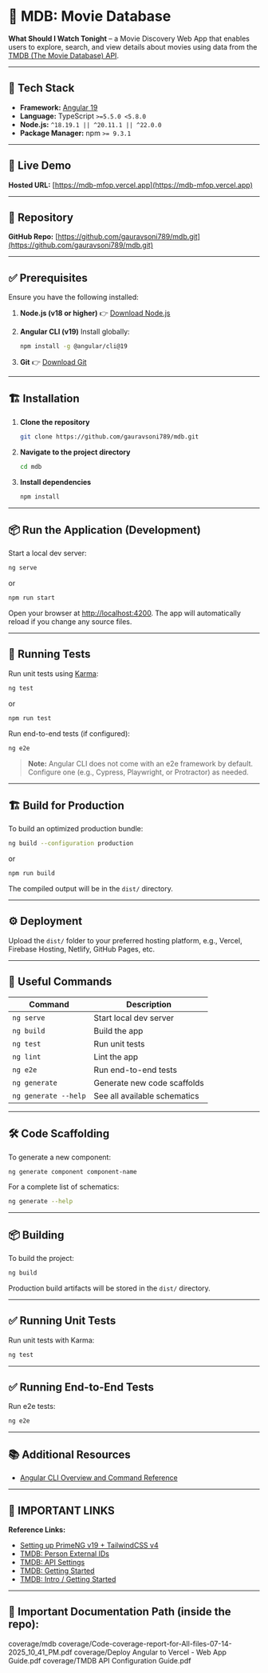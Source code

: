 # 📌 MDB: Movie Database

**What Should I Watch Tonight** – a Movie Discovery Web App that enables users to explore, search, and view details about movies using data from the [TMDB (The Movie Database) API](https://www.themoviedb.org/).

---

## 🧩 Tech Stack

* **Framework:** [Angular 19](https://angular.dev)
* **Language:** TypeScript `>=5.5.0 <5.8.0`
* **Node.js:** `^18.19.1 || ^20.11.1 || ^22.0.0`
* **Package Manager:** npm `>= 9.3.1`

---

## 🚀 Live Demo

**Hosted URL:** [https://mdb-mfop.vercel.app](https://mdb-mfop.vercel.app)

---

## 📂 Repository

**GitHub Repo:** [https://github.com/gauravsoni789/mdb.git](https://github.com/gauravsoni789/mdb.git)

---

## ✅ Prerequisites

Ensure you have the following installed:

1. **Node.js (v18 or higher)**
   👉 [Download Node.js](https://nodejs.org)

2. **Angular CLI (v19)**
   Install globally:

   ```bash
   npm install -g @angular/cli@19
   ```

3. **Git**
   👉 [Download Git](https://git-scm.com/)

---

## 🏗️ Installation

1. **Clone the repository**

   ```bash
   git clone https://github.com/gauravsoni789/mdb.git
   ```

2. **Navigate to the project directory**

   ```bash
   cd mdb
   ```

3. **Install dependencies**

   ```bash
   npm install
   ```

---

## 📦 Run the Application (Development)

Start a local dev server:

```bash
ng serve
```

or

```bash
npm run start
```

Open your browser at [http://localhost:4200](http://localhost:4200).
The app will automatically reload if you change any source files.

---

## 🧪 Running Tests

Run unit tests using [Karma](https://karma-runner.github.io):

```bash
ng test
```

or

```bash
npm run test
```

Run end-to-end tests (if configured):

```bash
ng e2e
```

> **Note:** Angular CLI does not come with an e2e framework by default. Configure one (e.g., Cypress, Playwright, or Protractor) as needed.

---

## 🏗️ Build for Production

To build an optimized production bundle:

```bash
ng build --configuration production
```

or

```bash
npm run build
```

The compiled output will be in the `dist/` directory.

---

## ⚙️ Deployment

Upload the `dist/` folder to your preferred hosting platform, e.g., Vercel, Firebase Hosting, Netlify, GitHub Pages, etc.

---

## 📌 Useful Commands

| Command              | Description                  |
| -------------------- | ---------------------------- |
| `ng serve`           | Start local dev server       |
| `ng build`           | Build the app                |
| `ng test`            | Run unit tests               |
| `ng lint`            | Lint the app                 |
| `ng e2e`             | Run end-to-end tests         |
| `ng generate`        | Generate new code scaffolds  |
| `ng generate --help` | See all available schematics |

---

## 🛠️ Code Scaffolding

To generate a new component:

```bash
ng generate component component-name
```

For a complete list of schematics:

```bash
ng generate --help
```

---

## 📦 Building

To build the project:

```bash
ng build
```

Production build artifacts will be stored in the `dist/` directory.

---

## ✅ Running Unit Tests

Run unit tests with Karma:

```bash
ng test
```

---

## ✅ Running End-to-End Tests

Run e2e tests:

```bash
ng e2e
```

---

## 📚 Additional Resources

* [Angular CLI Overview and Command Reference](https://angular.dev/tools/cli)

---

## 🔗 IMPORTANT LINKS

**Reference Links:**

* [Setting up PrimeNG v19 + TailwindCSS v4](https://medium.com/@daniel.codrea/setting-up-a-primeng-v19-and-tailwindcss-v4-project-f1b550c8e2d0)
* [TMDB: Person External IDs](https://developer.themoviedb.org/reference/person-external-ids)
* [TMDB: API Settings](https://www.themoviedb.org/settings/api)
* [TMDB: Getting Started](https://developer.themoviedb.org/docs/getting-started)
* [TMDB: Intro / Getting Started](https://developer.themoviedb.org/reference/intro/getting-started)

---

## 📌 Important Documentation Path (inside the repo):

coverage/mdb
coverage/Code-coverage-report-for-All-files-07-14-2025_10_41_PM.pdf
coverage/Deploy Angular to Vercel - Web App Guide.pdf
coverage/TMDB API Configuration Guide.pdf